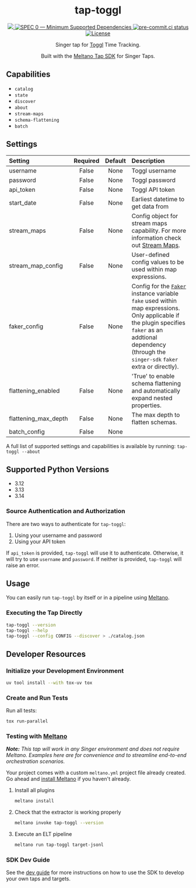 <div align="center">

# tap-toggl

<div>
  <a href="https://polar.sh/reservoir-data/tap-toggl">
    <img src="https://polar.sh/embed/seeks-funding-shield.svg?org=reservoir-data&repo=tap-toggl"/>
  </a>
  <a href="https://scientific-python.org/specs/spec-0000/">
    <img alt="SPEC 0 — Minimum Supported Dependencies" src="https://img.shields.io/badge/SPEC-0-green?labelColor=%23004811&color=%235CA038"/>
  </a>
  <a href="https://results.pre-commit.ci/latest/github/reservoir-data/tap-toggl/main">
    <img alt="pre-commit.ci status" src="https://results.pre-commit.ci/badge/github/reservoir-data/tap-toggl/main.svg"/>
  </a>
  <a href="https://github.com/reservoir-data/tap-toggl/blob/main/LICENSE">
    <img alt="License" src="https://img.shields.io/github/license/reservoir-data/tap-toggl"/>
  </a>
</div>

Singer tap for [Toggl](https://toggl.com) Time Tracking.

Built with the [Meltano Tap SDK](https://sdk.meltano.com) for Singer Taps.

</div>

## Capabilities

* `catalog`
* `state`
* `discover`
* `about`
* `stream-maps`
* `schema-flattening`
* `batch`

## Settings

| Setting             | Required | Default | Description |
|:--------------------|:--------:|:-------:|:------------|
| username            | False    | None    | Toggl username |
| password            | False    | None    | Toggl password |
| api_token           | False    | None    | Toggl API token |
| start_date          | False    | None    | Earliest datetime to get data from |
| stream_maps         | False    | None    | Config object for stream maps capability. For more information check out [Stream Maps](https://sdk.meltano.com/en/latest/stream_maps.html). |
| stream_map_config   | False    | None    | User-defined config values to be used within map expressions. |
| faker_config        | False    | None    | Config for the [`Faker`](https://faker.readthedocs.io/en/master/) instance variable `fake` used within map expressions. Only applicable if the plugin specifies `faker` as an addtional dependency (through the `singer-sdk` `faker` extra or directly). |
| flattening_enabled  | False    | None    | 'True' to enable schema flattening and automatically expand nested properties. |
| flattening_max_depth| False    | None    | The max depth to flatten schemas. |
| batch_config        | False    | None    |             |

A full list of supported settings and capabilities is available by running: `tap-toggl --about`

## Supported Python Versions

* 3.12
* 3.13
* 3.14

### Source Authentication and Authorization

There are two ways to authenticate for `tap-toggl`:

1. Using your username and password
2. Using your API token

If `api_token` is provided, `tap-toggl` will use it to authenticate. Otherwise, it will try to use `username` and `password`. If neither is provided, `tap-toggl` will raise an error.

## Usage

You can easily run `tap-toggl` by itself or in a pipeline using [Meltano](https://meltano.com/).

### Executing the Tap Directly

```bash
tap-toggl --version
tap-toggl --help
tap-toggl --config CONFIG --discover > ./catalog.json
```

## Developer Resources

### Initialize your Development Environment

```bash
uv tool install --with tox-uv tox
```

### Create and Run Tests

Run all tests:

```bash
tox run-parallel
```

### Testing with [Meltano](https://www.meltano.com)

_**Note:** This tap will work in any Singer environment and does not require Meltano.
Examples here are for convenience and to streamline end-to-end orchestration scenarios._

Your project comes with a custom `meltano.yml` project file already created. Go ahead and [install Meltano](https://docs.meltano.com/getting-started/installation/) if you haven't already.

1. Install all plugins

   ```bash
   meltano install
   ```

1. Check that the extractor is working properly

   ```bash
   meltano invoke tap-toggl --version
   ```

1. Execute an ELT pipeline

   ```bash
   meltano run tap-toggl target-jsonl
   ```

### SDK Dev Guide

See the [dev guide](https://sdk.meltano.com/en/latest/dev_guide.html) for more instructions on how to use the SDK to
develop your own taps and targets.
